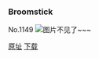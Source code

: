 ### Broomstick
No.1149
![图片不见了~~~](https://imgs.xkcd.com/comics/broomstick.png)

[原址](https://xkcd.com//1149) [下载](https://imgs.xkcd.com/comics/broomstick.png)

